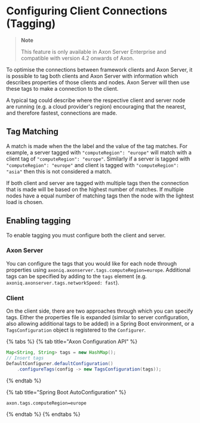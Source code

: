 # Configuring Client Connections (Tagging)

> **Note**
>
> This feature is only available in Axon Server Enterprise and compatible with version 4.2 onwards of Axon.

To optimise the connections between framework clients and Axon Server,
 it is possible to tag both clients and Axon Server with information which describes properties of those clients 
 and nodes. 
Axon Server will then use these tags to make a connection to the client.

A typical tag could describe where the respective client and server node are running (e.g. a cloud provider's region)
 encouraging that the nearest, and therefore fastest, connections are made.

## Tag Matching

A match is made when the the label and the value of the tag matches. 
For example, a server tagged with `"computeRegion": "europe"` will match with a client tag of
 `"computeRegion": "europe"`. 
Similarly if a server is tagged with `"computeRegion": "europe"` and client is tagged with `"computeRegion": "asia"`
 then this is not considered a match.

If both client and server are tagged with multiple tags
 then the connection that is made will be based on the highest number of matches. 
If multiple nodes have a equal number of matching tags then the node with the lightest load is chosen.

## Enabling tagging

To enable tagging you must configure both the client and server.

### Axon Server

You can configure the tags that you would like for each node through properties using
 `axoniq.axonserver.tags.computeRegion=europe`. 
Additional tags can be specified by adding to the `tags` element (e.g. `axoniq.axonserver.tags.networkSpeed: fast`).

### Client

On the client side, there are two approaches through which you can specify tags.
Either the properties file is expanded (similar to server configuration, also allowing additional tags to be added) in
 a Spring Boot environment, or a `TagsConfiguration` object is registered to the `Configurer`.

{% tabs %}
{% tab title="Axon Configuration API" %}
```java
Map<String, String> tags = new HashMap();
// Insert tags
DefaultConfigurer.defaultConfiguration()
    .configureTags(config -> new TagsConfiguration(tags));
```
{% endtab %}

{% tab title="Spring Boot AutoConfiguration" %}
```properties
axon.tags.computeRegion=europe
```
{% endtab %}
{% endtabs %}
